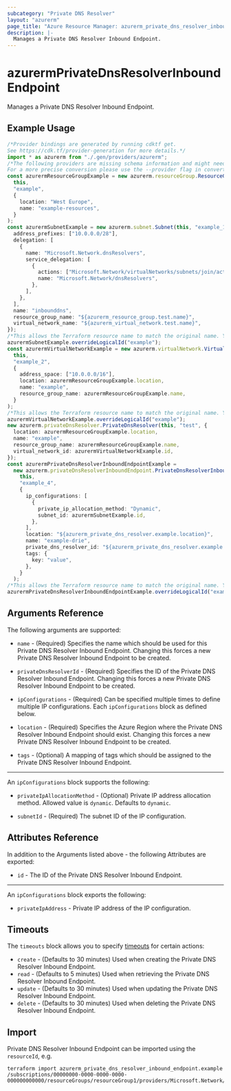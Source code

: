 ```yaml
---
subcategory: "Private DNS Resolver"
layout: "azurerm"
page_title: "Azure Resource Manager: azurerm_private_dns_resolver_inbound_endpoint"
description: |-
  Manages a Private DNS Resolver Inbound Endpoint.
---
```


# azurermPrivateDnsResolverInboundEndpoint

Manages a Private DNS Resolver Inbound Endpoint.

## Example Usage

```typescript
/*Provider bindings are generated by running cdktf get.
See https://cdk.tf/provider-generation for more details.*/
import * as azurerm from "./.gen/providers/azurerm";
/*The following providers are missing schema information and might need manual adjustments to synthesize correctly: azurerm.
For a more precise conversion please use the --provider flag in convert.*/
const azurermResourceGroupExample = new azurerm.resourceGroup.ResourceGroup(
  this,
  "example",
  {
    location: "West Europe",
    name: "example-resources",
  }
);
const azurermSubnetExample = new azurerm.subnet.Subnet(this, "example_1", {
  address_prefixes: ["10.0.0.0/28"],
  delegation: [
    {
      name: "Microsoft.Network.dnsResolvers",
      service_delegation: [
        {
          actions: ["Microsoft.Network/virtualNetworks/subnets/join/action"],
          name: "Microsoft.Network/dnsResolvers",
        },
      ],
    },
  ],
  name: "inbounddns",
  resource_group_name: "${azurerm_resource_group.test.name}",
  virtual_network_name: "${azurerm_virtual_network.test.name}",
});
/*This allows the Terraform resource name to match the original name. You can remove the call if you don't need them to match.*/
azurermSubnetExample.overrideLogicalId("example");
const azurermVirtualNetworkExample = new azurerm.virtualNetwork.VirtualNetwork(
  this,
  "example_2",
  {
    address_space: ["10.0.0.0/16"],
    location: azurermResourceGroupExample.location,
    name: "example",
    resource_group_name: azurermResourceGroupExample.name,
  }
);
/*This allows the Terraform resource name to match the original name. You can remove the call if you don't need them to match.*/
azurermVirtualNetworkExample.overrideLogicalId("example");
new azurerm.privateDnsResolver.PrivateDnsResolver(this, "test", {
  location: azurermResourceGroupExample.location,
  name: "example",
  resource_group_name: azurermResourceGroupExample.name,
  virtual_network_id: azurermVirtualNetworkExample.id,
});
const azurermPrivateDnsResolverInboundEndpointExample =
  new azurerm.privateDnsResolverInboundEndpoint.PrivateDnsResolverInboundEndpoint(
    this,
    "example_4",
    {
      ip_configurations: [
        {
          private_ip_allocation_method: "Dynamic",
          subnet_id: azurermSubnetExample.id,
        },
      ],
      location: "${azurerm_private_dns_resolver.example.location}",
      name: "example-drie",
      private_dns_resolver_id: "${azurerm_private_dns_resolver.example.id}",
      tags: {
        key: "value",
      },
    }
  );
/*This allows the Terraform resource name to match the original name. You can remove the call if you don't need them to match.*/
azurermPrivateDnsResolverInboundEndpointExample.overrideLogicalId("example");

```

## Arguments Reference

The following arguments are supported:

*   `name` - (Required) Specifies the name which should be used for this Private DNS Resolver Inbound Endpoint. Changing this forces a new Private DNS Resolver Inbound Endpoint to be created.

*   `privateDnsResolverId` - (Required) Specifies the ID of the Private DNS Resolver Inbound Endpoint. Changing this forces a new Private DNS Resolver Inbound Endpoint to be created.

*   `ipConfigurations` - (Required) Can be specified multiple times to define multiple IP configurations. Each `ipConfigurations` block as defined below.

*   `location` - (Required) Specifies the Azure Region where the Private DNS Resolver Inbound Endpoint should exist. Changing this forces a new Private DNS Resolver Inbound Endpoint to be created.

*   `tags` - (Optional) A mapping of tags which should be assigned to the Private DNS Resolver Inbound Endpoint.

***

An `ipConfigurations` block supports the following:

*   `privateIpAllocationMethod` - (Optional) Private IP address allocation method. Allowed value is `dynamic`. Defaults to `dynamic`.

*   `subnetId` - (Required) The subnet ID of the IP configuration.

## Attributes Reference

In addition to the Arguments listed above - the following Attributes are exported:

* `id` - The ID of the Private DNS Resolver Inbound Endpoint.

***

An `ipConfigurations` block exports the following:

* `privateIpAddress` - Private IP address of the IP configuration.

## Timeouts

The `timeouts` block allows you to specify [timeouts](https://www.terraform.io/docs/configuration/resources.html#timeouts) for certain actions:

* `create` - (Defaults to 30 minutes) Used when creating the Private DNS Resolver Inbound Endpoint.
* `read` - (Defaults to 5 minutes) Used when retrieving the Private DNS Resolver Inbound Endpoint.
* `update` - (Defaults to 30 minutes) Used when updating the Private DNS Resolver Inbound Endpoint.
* `delete` - (Defaults to 30 minutes) Used when deleting the Private DNS Resolver Inbound Endpoint.

## Import

Private DNS Resolver Inbound Endpoint can be imported using the `resourceId`, e.g.

```console
terraform import azurerm_private_dns_resolver_inbound_endpoint.example /subscriptions/00000000-0000-0000-0000-000000000000/resourceGroups/resourceGroup1/providers/Microsoft.Network/dnsResolvers/dnsResolver1/inboundEndpoints/inboundEndpoint1
```
